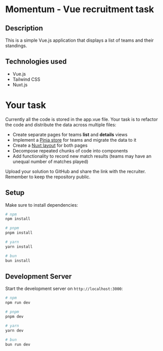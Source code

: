 # Momentum - Vue  recruitment task

## Description

This is a simple Vue.js application that displays a list of teams and their standings.

## Technologies used

- Vue.js
- Tailwind CSS
- Nuxt.js


# Your task
Currently all the code is stored in the app.vue file.
Your task is to refactor the code and distribute the data across multiple files:
- Create separate pages for teams **list** and **details** views
- Implement a [Pinia store](https://pinia.vuejs.org/core-concepts/) for teams and migrate the data to it
- Create a [Nuxt layout](https://nuxt.com/docs/guide/directory-structure/layouts) for both pages
- Decompose repeated chunks of code into components
- Add functionality to record new match results (teams may have an unequal number of matches played)

Upload your solution to GitHub and share the link with the recruiter. Remember to keep the repository public. 

## Setup

Make sure to install dependencies:

```bash
# npm
npm install

# pnpm
pnpm install

# yarn
yarn install

# bun
bun install
```

## Development Server

Start the development server on `http://localhost:3000`:

```bash
# npm
npm run dev

# pnpm
pnpm dev

# yarn
yarn dev

# bun
bun run dev
```